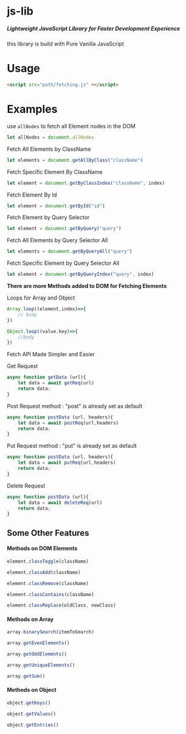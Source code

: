 # js-lib
##### Lightweight JavaScript Library for Faster Development Experience

this library is build with Pure Vanilla JavaScript

# Usage

```html 
<script src="path/fetching.js" ></script>
```

# Examples

use ``` allNodes ``` to fetch all Element nodes in the DOM

```javascript
let allNodes = document.allNodes
```

Fetch All Elements by ClassName

```javascript 
let elements = document.getAllByClass("className")
```

Fetch Specific Element By ClassName

```javascript
let element = document.getByClassIndex("className", index)
```

Fetch Element By Id

```javascript
let element = document.getById("id")
```

Fetch Element by Query Selector

```javascript
let element = document.getByQuery("query")
```

Fetch All Elements by Query Selector All

```javascript
let elements = document.getByQueryAll("query")
```

Fetch Specific Element by Query Selector All

```javascript
let element = document.getByQueryIndex("query", index)
```

**There are more Methods added to DOM for Fetching Elements**

Loops for Array and Object 

``` javascript
Array.loop((element,index)=>{
    // body
})
```

``` javascript
Object.loop((value,key)=>{
    //body
})
```

Fetch API Made Simpler and Easier

Get Request

``` javascript
async function getData (url){ 
    let data = await getReq(url) 
    return data;
} 
```

Post Request
method : "post" is already set as default
``` javascript
async function postData (url, headers){ 
    let data = await postReq(url,headers) 
    return data;
} 
```

Put Request
method : "put" is already set as default
``` javascript
async function postData (url, headers){ 
    let data = await putReq(url,headers) 
    return data;
} 
```

Delete Request

``` javascript
async function postData (url){ 
    let data = await deleteReq(url) 
    return data;
} 
```



## Some Other Features 

#### Methods on DOM Elements

```javascript
element.classToggle(className) 
```
```javascript
element.classAdd(className) 
```
```javascript
element.classRemove(className) 
```
```javascript
element.classContains(className) 
```
```javascript
element.classReplace(oldClass, newClass) 
```

#### Methods on Array 

```javascript
array.binarySearch(itemToSearch)
```
```javascript
array.getEvenElements() 
```
```javascript
array.getOddElements() 
```
```javascript
array.getUniqueElements() 
```
```javascript
array.getSum() 
```

#### Methods on Object

```javascript
object.getKeys() 
```
```javascript
object.getValues() 
```
```javascript
object.getEntries() 
```